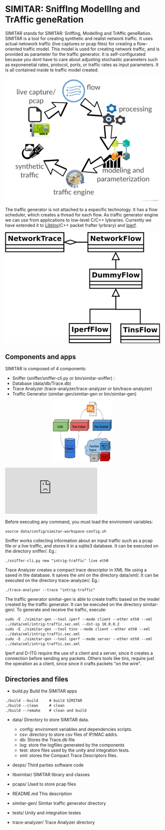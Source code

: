# SIMITAR: SniffIng ModellIng and TrAffic geneRation

SIMITAR stands for SIMITAR: SnIffing, ModellIng and TrAffic geneRation. SIMITAR is a tool for creating synthetic and realist network traffic. It uses actual netowork traffic (live captures or pcap files) for creating a flow-oriented traffic model. This model is used for creating network traffic, and is provided as parameter for the traffic generator. It is self-configurated because you dont have to care about adjusting stochastic parameters such as exponenetial rates, protocol, ports, or traffic rates as input parameters. It is all contained inside te traffic model created.

![](https://github.com/AndersonPaschoalon/ProjetoMestrado/blob/master/SIMITAR/data/misc/digram-project-cycle.png)

The traffic generator is not attached to a especific technology. It has a flow scheduler, which creates a thread for each flow. As traffic generator engine we can use from applications to low-level C/C++ lybraries. Currently we have extended it to [Libtins](http://libtins.github.io/)(C++ packet frafter lyrbrary) and [Iperf](https://iperf.fr/).  

![](https://github.com/AndersonPaschoalon/ProjetoMestrado/blob/master/SIMITAR/data/misc/arch1.svg)


## Components and apps

SIMITAR is composed of 4 components:

- Sniffer (sniffer/sniffer-cli.py or bin/simitar-sniffer) : 
- Database (data/db/Trace.db)
- Trace Analyzer (trace-analyzer/trace-analyzer or bin/trace-analyzer)
- Traffic Generator (simitar-gen/simitar-gen or bin/simitar-gen)

<p align="center">
  <img width="200" height="200" src="https://github.com/AndersonPaschoalon/ProjetoMestrado/blob/master/SIMITAR/data/misc/architecture-diagram.pdf">
</p>


![](https://github.com/AndersonPaschoalon/ProjetoMestrado/blob/master/SIMITAR/data/misc/architecture-diagram.pdf)

Before executing any command, you must load the enviroment variables:
```
source data/config/simitar-workspace-config.sh
```
Sniffer works collecting information about an input traffic such as a pcap file
or a live traffic, and stores it in a sqlite3 database. It can be executed on
the directory sniffer/. Eg.:
```
./sniffer-cli.py new "intrig-traffic" live eth0
```
Trace Analyzer creates a compact trace descriptor in XML file using a saved 
in the database. It salves the xml on the directory data/xml/. It can be 
executed on the directory trace-analyzer/. Eg.:
```
./trace-analyzer --trace "intrig-traffic"
```
The traffic generator simitar-gen is able to create traffic based on the model
created by the traffic generator. It can be executed on the directory 
simitar-gen/. To generate and receive the traffic, execute:
```
sudo -E ./simitar-gen --tool iperf --mode client --ether eth0 --xml ../data/xml/intrig-traffic.sec.xml --dst-ip 10.0.0.2
sudo -E ./simitar-gen --tool tins --mode client --ether eth0 --xml ../data/xml/intrig-traffic.sec.xml
sudo -E ./simitar-gen --tool iperf --mode server --ether eth0 --xml ../data/xml/intrig-traffic.sec.xml
```
Iperf and D-ITG  require the use of a client and a server, since it creates a 
connection before sending any packets. Others tools like tins, require
just the operation as a client, since since it crafts packets "on the wire".

## Directories and files



- build.py 
Build the SIMITAR apps
```
./build --build		# build SIMITAR
./build --clean		# clean 
./build --remake	# clean and build
```

- data/
Directory to store SIMITAR data.
	* config: enviroment variables and dependencies scripts.
	* csv: directory to store csv files of IP/MAC addrs.
	* db: Stores the Trace.db file
	* log: store the logfiles generated by the components
	* test: store files used by the unity and integration tests.
	* xml: stores the Compact Trace Descriptors files.

- desps/
Third parties software code

- libsimitar/
SIMITAR library and classes

- pcaps/
Used to store pcap files

- README.md
This description

- simitar-gen/
Simitar traffic generator directory

- tests/
Unity and integration testes

- trace-analyzer/
Trace Analyzer directory










